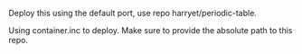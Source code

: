 Deploy this using the default port, use repo harryet/periodic-table.

Using container.inc to deploy. Make sure to provide the absolute path to this repo.
